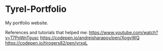 # Tyrel-Portfolio
My portfolio website.

References and tutorials that helped me: 
https://www.youtube.com/watch?v=T7PnWnTgusc
https://codepen.io/andrejsharapov/pen/XogvWQ
https://codepen.io/tjrogers82/pen/yrxqL
